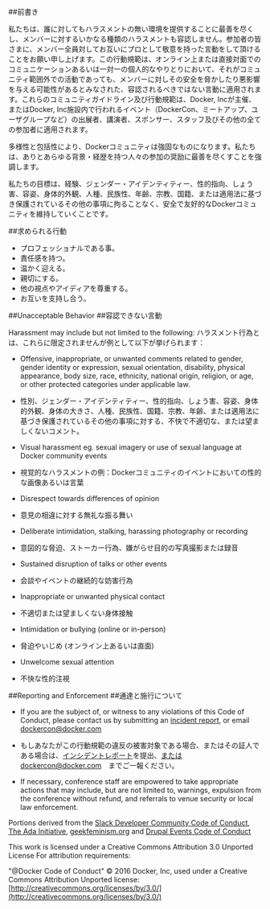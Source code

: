 ##前書き

私たちは、誰に対してもハラスメントの無い環境を提供することに最善を尽くし、メンバーに対するいかなる種類のハラスメントも容認しません。参加者の皆さまに、メンバー全員対してお互いにプロとして敬意を持った言動をして頂けることをお願い申し上げます。この行動規範は、オンライン上または直接対面でのコミュニケーションあるいは一対一の個人的なやりとりにおいて、それがコミュニティ範囲外での活動であっても、メンバーに対しその安全を脅かしたり悪影響を与える可能性があるとみなされた、容認されるべきではない言動に適用されます。これらのコミュニティガイドライン及び行動規範は、Docker, Incが主催、またはDocker, Inc施設内で行われるイベント（DockerCon、ミートアップ、ユーザグループなど）の出展者、講演者、スポンサー、スタッフ及びその他の全ての参加者に適用されます。

多様性と包括性により、Dockerコミュニティは強固なものになります。私たちは、ありとあらゆる背景・経歴を持つ人々の参加の奨励に最善を尽くすことを強調します。

私たちの目標は、経験、ジェンダー・アイデンティティー、性的指向、しょう害、容姿、身体的外観、人種、民族性、年齢、宗教、国籍、または適用法に基づき保護されているその他の事項に拘ることなく、安全で友好的なDockerコミュニティを維持していくことです。

##求められる行動
- プロフェッショナルである事。
- 責任感を持つ。
- 温かく迎える。
- 親切にする。
- 他の視点やアイディアを尊重する。
- お互いを支持し合う。

##Unacceptable Behavior
##容認できない言動

Harassment may include but not limited to the following:
ハラスメント行為とは、これらに限定されませんが例として以下が挙げられます：

- Offensive, inappropriate, or unwanted comments related to gender, gender identity or expression, sexual orientation, disability, physical appearance, body size, race, ethnicity, national origin, religion, or age, or other protected categories under applicable law.
- 性別、ジェンダー・アイデンティティー、性的指向、しょう害、容姿、身体的外観、身体の大きさ、人種、民族性、国籍、宗教、年齢、または適用法に基づき保護されているその他の事項に対する、不快で不適切な、または望ましくないコメント。

- Visual harassment eg. sexual imagery or use of sexual language at Docker community events
- 視覚的なハラスメントの例：Dockerコミュニティのイベントにおいての性的な画像あるいは言葉

- Disrespect towards differences of opinion
- 意見の相違に対する無礼な振る舞い

- Deliberate intimidation, stalking, harassing photography or recording
- 意図的な脅迫、ストーカー行為、嫌がらせ目的の写真撮影または録音

- Sustained disruption of talks or other events
- 会談やイベントの継続的な妨害行為

- Inappropriate or unwanted physical contact
- 不適切または望ましくない身体接触

- Intimidation or bullying (online or in-person)
- 脅迫やいじめ (オンライン上あるいは直面)

- Unwelcome sexual attention
- 不快な性的注視

##Reporting and Enforcement
##通達と施行について

- If you are the subject of, or witness to any violations of this Code of Conduct, please contact us by submitting an [incident report](https://docs.google.com/forms/d/e/1FAIpQLScezna1ZXRPzC_phSDoPEF4c5nvw8yQW-vvtI8xHjv-BB9MOg/viewform?c=0&w=1), or email dockercon@docker.com
- もしあなたがこの行動規範の違反の被害対象である場合、またはその証人である場合は、[インシデントレポート](https://docs.google.com/forms/d/e/1FAIpQLScezna1ZXRPzC_phSDoPEF4c5nvw8yQW-vvtI8xHjv-BB9MOg/viewform?c=0&w=1)を提出、またはdockercon@docker.com　までご一報ください。

- If necessary, conference staff are empowered to take appropriate actions that may include, but are not limited to, warnings, expulsion from the conference without refund, and referrals to venue security or local law enforcement.

Portions derived from the [Slack Developer Community Code of Conduct](https://api.slack.com/docs/community-code-of-conduct), [The Ada Initiative](https://adainitiative.org/2014/02/18/howto-design-a-code-of-conduct-for-your-community/), [geekfeminism.org](https://geekfeminism.org/about/code-of-conduct/) and [Drupal Events Code of Conduct](https://events.drupal.org/dublin2016/code-conduct)

This work is licensed under a Creative Commons Attribution 3.0 Unported License For attribution requirements:

"@Docker Code of Conduct" © 2016 Docker, Inc, used under a Creative Commons Attribution Unported license: [http://creativecommons.org/licenses/by/3.0/](http://creativecommons.org/licenses/by/3.0/)
